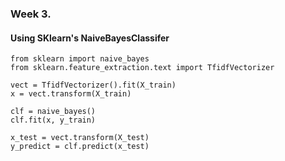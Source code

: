 ### Week 3.

#### Using SKlearn's NaiveBayesClassifer

    from sklearn import naive_bayes
    from sklearn.feature_extraction.text import TfidfVectorizer
    
    vect = TfidfVectorizer().fit(X_train)
    x = vect.transform(X_train)
    
    clf = naive_bayes()
    clf.fit(x, y_train)
    
    x_test = vect.transform(X_test)
    y_predict = clf.predict(x_test)
